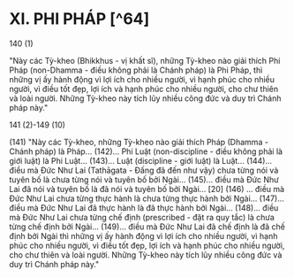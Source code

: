 # XI. PHI PHÁP [^64]

140 (1)

"Này các Tỳ-kheo (Bhikkhus - vị khất sĩ), những Tỳ-kheo nào giải thích Phi Pháp (non-Dhamma - điều không phải là Chánh pháp) là Phi Pháp, thì những vị ấy hành động vì lợi ích cho nhiều người, vì hạnh phúc cho nhiều người, vì điều tốt đẹp, lợi ích và hạnh phúc cho nhiều người, cho chư thiên và loài người. Những Tỳ-kheo này tích lũy nhiều công đức và duy trì Chánh pháp này."

141 (2)-149 (10)

(141) "Này các Tỳ-kheo, những Tỳ-kheo nào giải thích Pháp (Dhamma - Chánh pháp) là Pháp... (142)... Phi Luật (non-discipline - điều không phải là giới luật) là Phi Luật... (143)... Luật (discipline - giới luật) là Luật... (144)... điều mà Đức Như Lai (Tathāgata - Đấng đã đến như vậy) chưa từng nói và tuyên bố là chưa từng nói và tuyên bố bởi Ngài... (145)... điều mà Đức Như Lai đã nói và tuyên bố là đã nói và tuyên bố bởi Ngài... [20] (146) ... điều mà Đức Như Lai chưa từng thực hành là chưa từng thực hành bởi Ngài... (147)... điều mà Đức Như Lai đã thực hành là đã thực hành bởi Ngài... (148)... điều mà Đức Như Lai chưa từng chế định (prescribed - đặt ra quy tắc) là chưa từng chế định bởi Ngài... (149)... điều mà Đức Như Lai đã chế định là đã chế định bởi Ngài thì những vị ấy hành động vì lợi ích cho nhiều người, vì hạnh phúc cho nhiều người, vì điều tốt đẹp, lợi ích và hạnh phúc cho nhiều người, cho chư thiên và loài người. Những Tỳ-kheo này tích lũy nhiều công đức và duy trì Chánh pháp này."